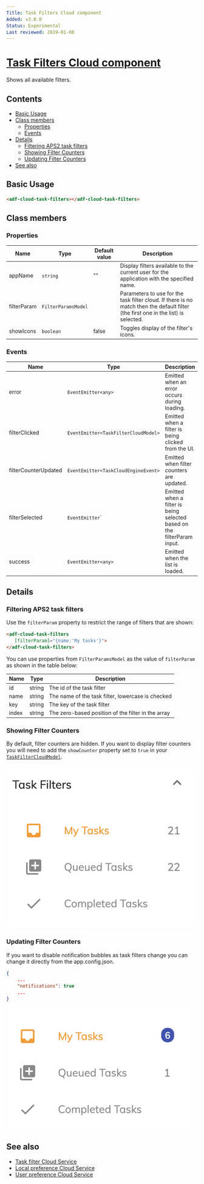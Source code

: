 ```yaml
---
Title: Task Filters Cloud component
Added: v3.0.0
Status: Experimental
Last reviewed: 2019-01-08
---
```


# [Task Filters Cloud component](../../../lib/process-services-cloud/src/lib/task/task-filters/components/task-filters/task-filters-cloud.component.ts "Defined in task-filters-cloud.component.ts")

Shows all available filters.

## Contents

-   [Basic Usage](#basic-usage)
-   [Class members](#class-members)
    -   [Properties](#properties)
    -   [Events](#events)
-   [Details](#details)
    -   [Filtering APS2 task filters](#filtering-aps2-task-filters)
    -   [Showing Filter Counters](#showing-filter-counters)
    -   [Updating Filter Counters](#updating-filter-counters)
-   [See also](#see-also)

## Basic Usage

```html
<adf-cloud-task-filters></adf-cloud-task-filters>
```

## Class members

### Properties

| Name        | Type                | Default value | Description                                                                                                                        |
|-------------|---------------------|---------------|------------------------------------------------------------------------------------------------------------------------------------|
| appName     | `string`            | ""            | Display filters available to the current user for the application with the specified name.                                         |
| filterParam | `FilterParamsModel` |               | Parameters to use for the task filter cloud. If there is no match then the default filter (the first one in the list) is selected. |
| showIcons   | `boolean`           | false         | Toggles display of the filter's icons.                                                                                             |

### Events

| Name                 | Type                                  | Description                                                             |
|----------------------|---------------------------------------|-------------------------------------------------------------------------|
| error                | `EventEmitter<any>`                   | Emitted when an error occurs during loading.                            |
| filterClicked        | `EventEmitter<TaskFilterCloudModel>`  | Emitted when a filter is being clicked from the UI.                     |
| filterCounterUpdated | `EventEmitter<TaskCloudEngineEvent>`  | Emitted when filter counters are updated.                               |
| filterSelected       | `EventEmitter`<TaskFilterCloudModel>` | Emitted when a filter is being selected based on the filterParam input. |
| success              | `EventEmitter<any>`                   | Emitted when the list is loaded.                                        |

## Details

### Filtering APS2 task filters

Use the `filterParam` property to restrict the range of filters that are shown:

```html
<adf-cloud-task-filters
   [filterParam]="{name:'My tasks'}">
</adf-cloud-task-filters>
```

You can use properties from `FilterParamsModel` as the value of `filterParam` as shown in the table below:

| Name | Type | Description |
| ---- | ---- | ----------- |
| id | string | The id of the task filter |
| name | string | The name of the task filter, lowercase is checked |
| key | string | The key of the task filter |
| index | string | The zero-based position of the filter in the array |

### Showing Filter Counters

By default, filter counters are hidden. If you want to display filter counters you will need to add the `showCounter` property set to `true` in your [`TaskFilterCloudModel`](../../../lib/process-services-cloud/src/lib/task/task-filters/models/filter-cloud.model.ts). 

![](../../docassets/images/task-filter-counter.png)

### Updating Filter Counters

If you want to disable notification bubbles as task filters change you can change it directly  from the app.config.json.

```json
{
    ...
    "notifications": true
    ...
}
```

![](../../docassets/images/update-filter-bubble.png)

## See also

-   [Task filter Cloud Service](../services/task-filter-cloud.service.md)
-   [Local preference Cloud Service](../services/local-preference-cloud.service.md)
-   [User preference Cloud Service](../services/user-preference-cloud.service.md)
